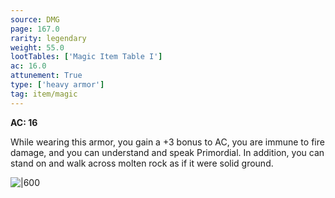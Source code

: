 ```yaml
---
source: DMG
page: 167.0
rarity: legendary
weight: 55.0
lootTables: ['Magic Item Table I']
ac: 16.0
attunement: True
type: ['heavy armor']
tag: item/magic
---
```


**AC: 16**

While wearing this armor, you gain a +3 bonus to AC, you are immune to fire damage, and you can understand and speak Primordial. In addition, you can stand on and walk across molten rock as if it were solid ground.


![|600](https://5e.tools/img/items/DMG/Efreeti%20Chain.jpg)
